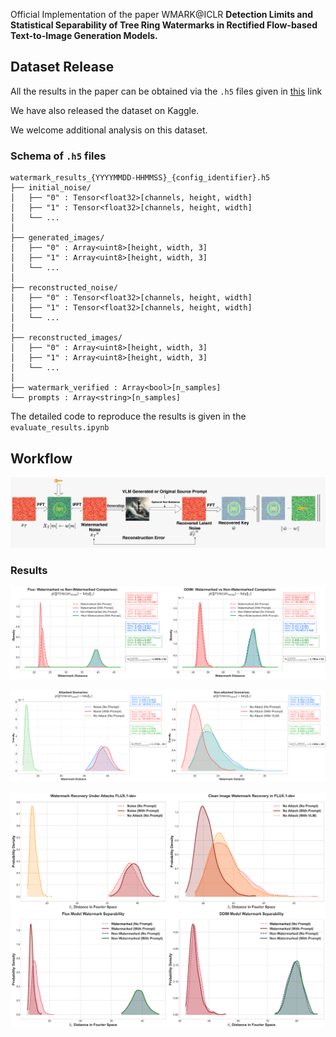 Official Implementation of the paper WMARK@ICLR **Detection Limits and Statistical Separability of Tree Ring Watermarks in Rectified Flow-based Text-to-Image Generation Models.**

## Dataset Release
All the results in the paper can be obtained via the `.h5` files given in [this](https://drive.google.com/drive/folders/1P-nU-dP62o8W4Ep3E2PTrnyuqv3cxk0V?usp=sharing) link

We have also released the dataset on Kaggle.

We welcome additional analysis on this dataset.
### Schema of `.h5` files
```
watermark_results_{YYYYMMDD-HHMMSS}_{config_identifier}.h5
├── initial_noise/
│   ├── "0" : Tensor<float32>[channels, height, width]
│   ├── "1" : Tensor<float32>[channels, height, width]
│   └── ...
│
├── generated_images/
│   ├── "0" : Array<uint8>[height, width, 3]
│   ├── "1" : Array<uint8>[height, width, 3]
│   └── ...
│
├── reconstructed_noise/
│   ├── "0" : Tensor<float32>[channels, height, width]
│   ├── "1" : Tensor<float32>[channels, height, width]
│   └── ...
│
├── reconstructed_images/
│   ├── "0" : Array<uint8>[height, width, 3]
│   ├── "1" : Array<uint8>[height, width, 3]
│   └── ...
│
├── watermark_verified : Array<bool>[n_samples]
└── prompts : Array<string>[n_samples]

```
The detailed code to reproduce the results is given in the `evaluate_results.ipynb`


## Workflow
![alt text](image-3.png)

### Results

![alt text](image.png)

![alt text](image-1.png)

![alt text](image-2.png)